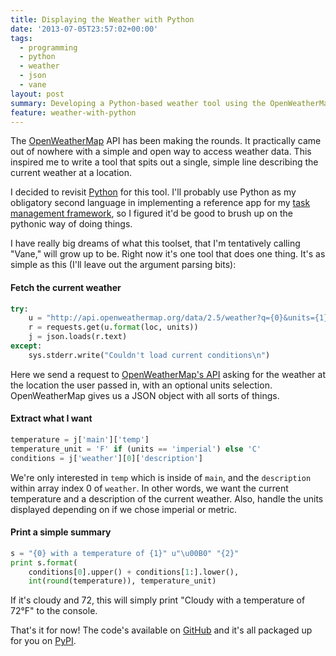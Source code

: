 ```yaml
---
title: Displaying the Weather with Python
date: '2013-07-05T23:57:02+00:00'
tags:
  - programming
  - python
  - weather
  - json
  - vane
layout: post
summary: Developing a Python-based weather tool using the OpenWeatherMap API.
feature: weather-with-python
---
```


The [OpenWeatherMap](http://openweathermap.org/) API has been making the rounds. It practically came out of nowhere with a simple and open way to access weather data. This inspired me to write a tool that spits out a single, simple line describing the current weather at a location.

I decided to revisit [Python](http://www.python.org/) for this tool. I'll probably use Python as my obligatory second language in implementing a reference app for my [task management framework](/task-management-app-part-1/), so I figured it'd be good to brush up on the pythonic way of doing things.

<!-- e -->
<span id="more"></span>

I have really big dreams of what this toolset, that I'm tentatively calling "Vane," will grow up to be. Right now it's one tool that does one thing. It's as simple as this (I'll leave out the argument parsing bits):

#### Fetch the current weather

``` python
try:
    u = "http://api.openweathermap.org/data/2.5/weather?q={0}&units={1}"
    r = requests.get(u.format(loc, units))
    j = json.loads(r.text)
except:
    sys.stderr.write("Couldn't load current conditions\n")
```

Here we send a request to [OpenWeatherMap's API](http://openweathermap.org/API) asking for the weather at the location the user passed in, with an optional units selection. OpenWeatherMap gives us a JSON object with all sorts of things.

#### Extract what I want

``` python
temperature = j['main']['temp']
temperature_unit = 'F' if (units == 'imperial') else 'C'
conditions = j['weather'][0]['description']
```

We're only interested in `temp` which is inside of `main`, and the `description` within array index 0 of `weather`. In other words, we want the current temperature and a description of the current weather. Also, handle the units displayed depending on if we chose imperial or metric.

#### Print a simple summary

``` python
s = "{0} with a temperature of {1}" u"\u00B0" "{2}"
print s.format(
    conditions[0].upper() + conditions[1:].lower(),
    int(round(temperature)), temperature_unit)
```

If it's cloudy and 72, this will simply print "Cloudy with a temperature of 72&deg;F" to the console.

That's it for now! The code's available on [GitHub](https://github.com/trevorparker/vane) and it's all packaged up for you on [PyPI](https://pypi.python.org/pypi/vane).
